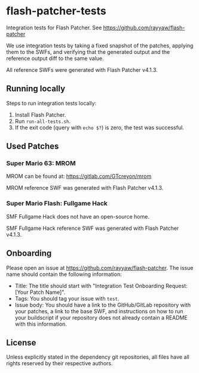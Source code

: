 # flash-patcher-tests
Integration tests for Flash Patcher. See https://github.com/rayyaw/flash-patcher

We use integration tests by taking a fixed snapshot of the patches, applying them to the SWFs, and verifying that the generated output and the reference output diff to the same value.

All reference SWFs were generated with Flash Patcher v4.1.3.

## Running locally

Steps to run integration tests locally:

1. Install Flash Patcher.
2. Run `run-all-tests.sh`.
3. If the exit code (query with `echo $?`) is zero, the test was successful.

## Used Patches

### Super Mario 63: MROM

MROM can be found at: https://gitlab.com/GTcreyon/mrom

MROM reference SWF was generated with Flash Patcher v4.1.3.

### Super Mario Flash: Fullgame Hack

SMF Fullgame Hack does not have an open-source home.

SMF Fullgame Hack reference SWF was generated with Flash Patcher v4.1.3.

## Onboarding

Please open an issue at https://github.com/rayyaw/flash-patcher. The issue name should contain the following information:

- Title: The title should start with "Integration Test Onboarding Request: [Your Patch Name]".
- Tags: You should tag your issue with `test`.
- Issue body: You should have a link to the GitHub/GitLab repository with your patches, a link to the base SWF, and instructions on how to run your buildscript if your repository does not already contain a README with this information.

## License

Unless explicitly stated in the dependency git repositories, all files have all rights reserved by their respective authors.
